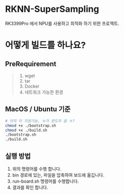 # RKNN-SuperSampling

RK3399Pro 에서 NPU를 사용하고 최적화 하기 위한 프로젝트.


# 어떻게 빌드를 하나요?

## PreRequirement 

> 1. wget<br>
> 2. tar<br>
> 3. Docker<br>
> 4. 네트워크 가능한 환경<br>

## MacOS / Ubuntu 기준

```sh
# 아직 미 지원기능, 누가 윈도우 씀 ㅎ?
chmod +x ./bootstrap.sh
chmod +x ./build.sh
./bootstrap.sh
./build.sh
```

## 실행 방법

1. 위의 명령어를 수행 합니다.
2. bin 경로에 있는, 파일을 압축하여 보드에 옮깁니다.
3. run-board.sh 명령어를 수행합니다.
4. 결과를 확인 합니다.
